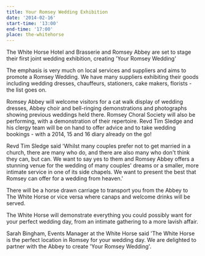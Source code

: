 ```yaml
---
title: Your Romsey Wedding Exhibition
date: '2014-02-16'
start-time: '13:00'
end-time: '17:00'
place: the-whitehorse
---
```

The White Horse Hotel and Brasserie and Romsey Abbey are set to stage their first joint wedding exhibition, creating 'Your Romsey Wedding'

The emphasis is very much on local services and suppliers and aims to promote a Romsey Wedding. We have many suppliers exhibiting their goods including wedding dresses, chauffeurs, stationers, cake makers, florists - the list goes on.

Romsey Abbey will welcome visitors for a cat walk display of wedding dresses, Abbey choir and bell-ringing demonstrations and photographs showing previous weddings held there. Romsey Choral Society will also be performing, with a demonstration of their repertoire. Revd Tim Sledge and his clergy team will be on hand to offer advice and to take wedding bookings - with a 2014, 15 and 16 diary already on the go!

Revd Tim Sledge said 'Whilst many couples prefer not to get married in a church, there are many who do, and there are also many who don't think they can, but can. We want to say yes to them and Romsey Abbey offers a stunning venue for the wedding of many couples' dreams or a smaller, more intimate service in one of its side chapels. We want to present the best that Romsey can offer for a wedding from heaven.'

There will be a horse drawn carriage to transport you from the Abbey to The White Horse or vice versa where canaps and welcome drinks will be served.

The White Horse will demonstrate everything you could possibly want for your perfect wedding day, from an intimate gathering to a more lavish affair.

Sarah Bingham, Events Manager at the White Horse said 'The White Horse is the perfect location in Romsey for your wedding day. We are delighted to partner with the Abbey to create 'Your Romsey Wedding'.
